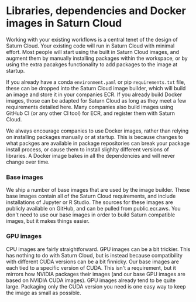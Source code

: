 # Libraries, dependencies and Docker images in Saturn Cloud

Working with your existing workflows is a central tenet of the design of Saturn Cloud. Your existing code will run in Saturn Cloud with minimal effort. Most people will start using the built in Saturn Cloud images, and augment them by manually installing packages within the workspace, or by using the extra pacakges functionality to add packages to the image at startup.

If you already have a conda `environment.yaml` or pip `requirements.txt` file, these can be dropped into the Saturn Cloud image builder, which will build an image and store it in your companies ECR. If you already build Docker images, those can be adapted for Saturn Cloud as long as they meet a few requirements detailed here. Many companies also build images using GitHub CI (or any other CI tool) for ECR, and register them with Saturn Cloud.

We always encourage companies to use Docker images, rather than relying on installing packages manually or at startup. This is because changes to what packges are available in package repositories can break your package install process, or cause them to install slighlty different versions of libraries. A Docker image bakes in all the dependencies and will never change over time.

### Base images

We ship a number of base images that are used by the image builder. These base images contain all of the Saturn Cloud requirements, and include installations of Jupyter or R Studio. The sources for these images are publicly available on GitHub, and can be pulled from public.ecr.aws. You don't need to use our base images in order to build Saturn compatible images, but it makes things easier.



### GPU images

CPU images are fairly straightforward. GPU images can be a bit trickier. This has nothing to do with Saturn Cloud, but is instead because compatibility with different CUDA versions can be a bit finnicky. Our base images are each tied to a specific version of CUDA. This isn't a requirement, but it mirrors how NVIDIA packages their images (and our base GPU images are based on NVIDIA CUDA images). GPU images already tend to be quite large. Packaging only the CUDA version you need is one easy way to keep the image as small as possible.
